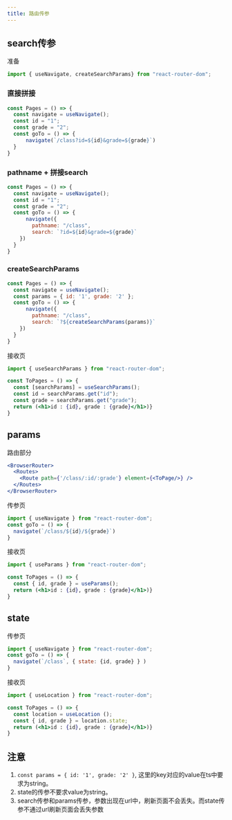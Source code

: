 ```yaml
---
title: 路由传参
---
```


## search传参

准备

```jsx
import { useNavigate, createSearchParams} from "react-router-dom";
```

### 直接拼接

```jsx
const Pages = () => {
  const navigate = useNavigate();
  const id = "1";
  const grade = "2";
  const goTo = () => {
      navigate(`/class?id=${id}&grade=${grade}`)
  }
}
```

### pathname + 拼接search

```jsx
const Pages = () => {
  const navigate = useNavigate();
  const id = "1";
  const grade = "2";
  const goTo = () => {
      navigate({
        pathname: "/class",
        search: `?id=${id}&grade=${grade}`
    })
  }
}
```

### createSearchParams

```jsx
const Pages = () => {
  const navigate = useNavigate();
  const params = { id: '1', grade: '2' };
  const goTo = () => {
      navigate({
        pathname: "/class",
        search: `?${createSearchParams(params)}`
    })
  }
}
```

接收页

```jsx
import { useSearchParams } from "react-router-dom";

const ToPages = () => {
  const [searchParams] = useSearchParams();
  const id = searchParams.get("id");
  const grade = searchParams.get("grade");
  return (<h1>id : {id}, grade : {grade}</h1>)}
}
```

## params

路由部分

```jsx
<BrowserRouter>
  <Routes>
    <Route path={'/class/:id/:grade'} element={<ToPage/>} />
  </Routes>
</BrowserRouter>
```

传参页

```jsx
import { useNavigate } from "react-router-dom";
const goTo = () => {
  navigate(`/class/${id}/${grade}`)
}
```

接收页

```jsx
import { useParams } from "react-router-dom";

const ToPages = () => {
  const { id, grade } = useParams();
  return (<h1>id : {id}, grade : {grade}</h1>)}
}
```

## state

传参页

```jsx
import { useNavigate } from "react-router-dom";
const goTo = () => {
  navigate(`/class`, { state: {id, grade} } )
}
```

接收页

```jsx
import { useLocation } from "react-router-dom";

const ToPages = () => {
  const location = useLocation ();
  const { id, grade } = location.state;
  return (<h1>id : {id}, grade : {grade}</h1>)}
}
```

## 注意

1. `const params = { id: '1', grade: '2' }`, 这里的key对应的value在ts中要求为string。
2. state的传参不要求value为string。
3. search传参和params传参，参数出现在url中，刷新页面不会丢失。而state传参不通过url刷新页面会丢失参数
